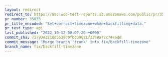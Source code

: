 ```yaml
---
layout: redirect
redirect_to: https://a8c-woo-test-reports.s3.amazonaws.com/public/pr/35033/api/index.html
pr_number: 35033
pr_title_encoded: "Set+correct+timezone+when+backfilling+data."
pr_test_type: api
last_published: "2022-10-12 08:07:20 +0000"
commit_sha: 71793e3218d5539c0fb339021f3369a72c74e6dd
commit_message: "Merge branch 'trunk' into fix/backfill-timezone"
branch_name: fix/backfill-timezone
---
```

